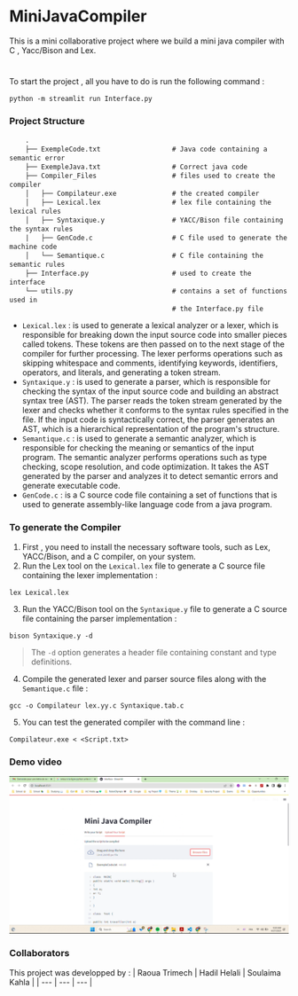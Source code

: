 # MiniJavaCompiler
This is a mini collaborative project where we build a mini java compiler with C , Yacc/Bison and Lex.

# 
To start the project , all you have to do is run the following command :
``` Shell
python -m streamlit run Interface.py 
```

### Project Structure
``` code
    .
    ├── ExempleCode.txt                  # Java code containing a semantic error
    ├── ExempleJava.txt                  # Correct java code
    ├── Compiler_Files                   # files used to create the compiler
    │   ├── Compilateur.exe              # the created compiler 
    │   ├── Lexical.lex                  # lex file containing the lexical rules  
    │   ├── Syntaxique.y                 # YACC/Bison file containing the syntax rules 
    |   ├── GenCode.c                    # C file used to generate the machine code
    │   └── Semantique.c                 # C file containing the semantic rules 
    ├── Interface.py                     # used to create the interface 
    └── utils.py                         # contains a set of functions used in 
                                         # the Interface.py file

```
* `Lexical.lex` :  is used to generate a lexical analyzer or a lexer, which is responsible for breaking down the input source code into smaller pieces called tokens. These tokens are then passed on to the next stage of the compiler for further processing. The lexer performs operations such as skipping whitespace and comments, identifying keywords, identifiers, operators, and literals, and generating a token stream.
* `Syntaxique.y` : is used to generate a parser, which is responsible for checking the syntax of the input source code and building an abstract syntax tree (AST). The parser reads the token stream generated by the lexer and checks whether it conforms to the syntax rules specified in the file. If the input code is syntactically correct, the parser generates an AST, which is a hierarchical representation of the program's structure.
* `Semantique.c` :  is used to generate a semantic analyzer, which is responsible for checking the meaning or semantics of the input program. The semantic analyzer performs operations such as type checking, scope resolution, and code optimization. It takes the AST generated by the parser and analyzes it to detect semantic errors and generate executable code.
* `GenCode.c` :  is a C source code file containing a set of functions that is used to generate assembly-like language code from a java program.

### To generate the Compiler 
1. First , you need to install the necessary software tools, such as Lex, YACC/Bison, and a C compiler, on your system.
2. Run the Lex tool on the `Lexical.lex` file to generate a C source file containing the lexer implementation :
``` Shell
lex Lexical.lex 
```
3. Run the YACC/Bison tool on the `Syntaxique.y` file to generate a C source file containing the parser implementation :
``` Shell
bison Syntaxique.y -d
```
> The `-d` option generates a header file containing constant and type definitions.
4. Compile the generated lexer and parser source files along with the `Semantique.c` file : 
``` Shell
gcc -o Compilateur lex.yy.c Syntaxique.tab.c
```
5. You can test the generated compiler with the command line :
``` Shell
Compilateur.exe < <Script.txt>
```
### Demo video 
[![Demo](./ScreenShot.png)](./Demo.mp4)

### Collaborators
This project was developped by :
| Raoua Trimech | Hadil Helali | Soulaima Kahla |
| --- | --- | --- |
